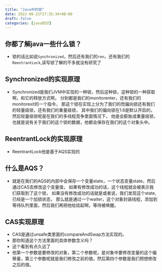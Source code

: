 ```yaml
---
title: "Java中的锁"
date: 2022-08-21T17:35:34+08:00
draft: false
categories: [java知识]
---
```

## 你都了解java一些什么锁？

* 锁的话比如说`Synchronized`，然后还有我们的`ren`，还有我们的`ReentrantLock`,读写锁了解的不多就没有研究了

## Synchronized的实现原理

* Synchronized是我们JVM中实现的一种锁，然后这种锁，这种锁的一种获取啊，和它的释放方式啊，
分别都是我们的monitorenter，还有我们的monitorexit的一个指令，
那这个锁在实现上分为了我们的而偏向锁还有我们的轻量级锁，还有我们的重量级锁，
其中我们的偏向锁在1.6是默认开启的，然后轻量级锁呢是在我们的多线程竞争里面情况下，
他是会膨胀成重量级锁，也就是说有关于我们的这个锁的数据，他都会保存在我们的这个对象头中。

## ReentrantLock的实现原理

* ReentrantLock他是基于AQS实现的

## 什么是AQS？

* 就是在我们的AQS的内部中会保存一个变量state，一个状态变量state，然后通过CAS去修改这个变量值，
如果有修改成功的话，这个线程就会被表示我们获取到了这个锁，
如果没有修改成功的话就是或者说，我们发现这个state,已经是一个加锁状态，
那么就是通过一个waiter，这个对象封装线程，添加到等待队列里面，然后我们再把他给挂起啊，等待被唤醒。

## CAS实现原理

* CAS是通过unsafe类里面的compareAndSwap方法实现的。
* 那你知道这个方法里面的具体参数含义吗？ 
* 这个看到有点久远了 
* 他第一个参数是要修改的对象，第二个参数呢，是对象中要修改变量的这个偏移量，第三个参数呢就是我们修改之前的值，然后第四个参数是我们预想修改之后的值。




